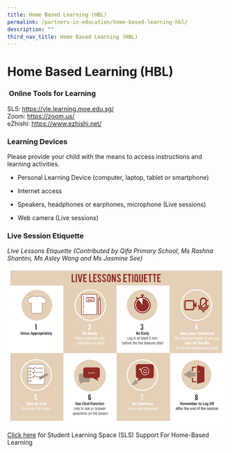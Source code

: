 ```yaml
---
title: Home Based Learning (HBL)
permalink: /partners-in-education/home-based-learning-hbl/
description: ""
third_nav_title: Home Based Learning (HBL)
---
```

# Home Based Learning (HBL)

###  Online Tools for Learning


SLS: <a href="https://vle.learning.moe.edu.sg/" target="_blank">https://vle.learning.moe.edu.sg/</a>
    
Zoom: <a href="https://zoom.us/" target="_blank">https://zoom.us/</a>
   
eZhishi: <a href="https://www.ezhishi.net/" target="_blank">https://www.ezhishi.net/</a>  

### Learning Devices 

Please provide your child with the means to access instructions and learning activities. 

*   Personal Learning Device (computer, laptop, tablet or smartphone)
    
*   Internet access
    
*   Speakers, headphones or earphones, microphone (Live sessions)
    
*   Web camera (Live sessions)

### Live Session Etiquette

*Live Lessons Etiquette (Contributed by Qifa Primary School, Ms Rashna Shantini, Ms Asley Wang and Ms Jasmine See)*

  ![](/images/Partners%20in%20Education/Home%20Based%20Learning%20(HBL)/HBL%20Etiquette.png)
  
[Click here](https://greenridgepri-moe-edu-sg-admin.cwp.sg/partners-in-education/student-learning-space-sls) for Student Learning Space (SLS) Support For Home-Based Learning